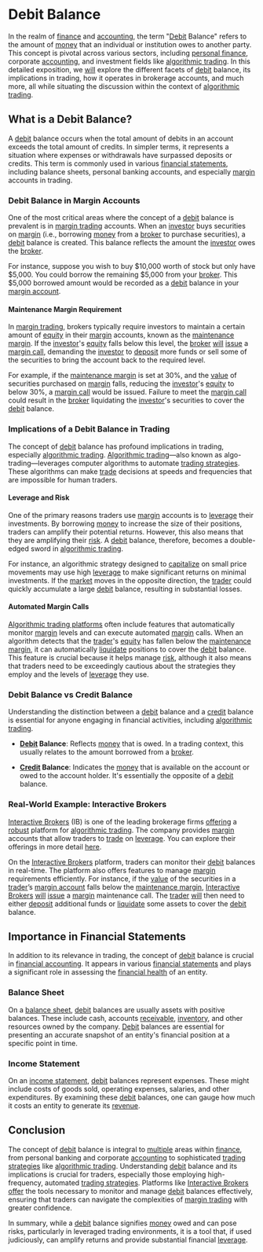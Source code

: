 # Debit Balance

In the realm of [finance](../f/finance.md) and [accounting](../a/accounting.md), the term "[Debit](../d/debit.md) Balance" refers to the amount of [money](../m/money.md) that an individual or institution owes to another party. This concept is pivotal across various sectors, including [personal finance](../p/personal_finance_in_trading.md), corporate [accounting](../a/accounting.md), and investment fields like [algorithmic trading](../a/accountability.md). In this detailed exposition, we [will](../w/will.md) explore the different facets of [debit](../d/debit.md) balance, its implications in trading, how it operates in brokerage accounts, and much more, all while situating the discussion within the context of [algorithmic trading](../a/accountability.md).

## What is a Debit Balance?

A [debit](../d/debit.md) balance occurs when the total amount of debits in an account exceeds the total amount of credits. In simpler terms, it represents a situation where expenses or withdrawals have surpassed deposits or credits. This term is commonly used in various [financial statements](../f/financial_statements.md), including balance sheets, personal banking accounts, and especially [margin](../m/margin.md) accounts in trading.

### Debit Balance in Margin Accounts

One of the most critical areas where the concept of a [debit](../d/debit.md) balance is prevalent is in [margin trading](../m/margin_trading.md) accounts. When an [investor](../i/investor.md) buys securities on [margin](../m/margin.md) (i.e., borrowing [money](../m/money.md) from a [broker](../b/broker.md) to purchase securities), a [debit](../d/debit.md) balance is created. This balance reflects the amount the [investor](../i/investor.md) owes the [broker](../b/broker.md).

For instance, suppose you wish to buy $10,000 worth of stock but only have $5,000. You could borrow the remaining $5,000 from your [broker](../b/broker.md). This $5,000 borrowed amount would be recorded as a [debit](../d/debit.md) balance in your [margin account](../m/margin_account.md).

#### Maintenance Margin Requirement

In [margin trading](../m/margin_trading.md), brokers typically require investors to maintain a certain amount of [equity](../e/equity.md) in their [margin](../m/margin.md) accounts, known as the [maintenance margin](../m/maintenance_margin.md). If the [investor](../i/investor.md)'s [equity](../e/equity.md) falls below this level, the [broker](../b/broker.md) [will](../w/will.md) [issue](../i/issue.md) a [margin call](../m/margin_call.md), demanding the [investor](../i/investor.md) to [deposit](../d/deposit.md) more funds or sell some of the securities to bring the account back to the required level.

For example, if the [maintenance margin](../m/maintenance_margin.md) is set at 30%, and the [value](../v/value.md) of securities purchased on [margin](../m/margin.md) falls, reducing the [investor](../i/investor.md)'s [equity](../e/equity.md) to below 30%, a [margin call](../m/margin_call.md) would be issued. Failure to meet the [margin call](../m/margin_call.md) could result in the [broker](../b/broker.md) liquidating the [investor](../i/investor.md)'s securities to cover the [debit](../d/debit.md) balance.

### Implications of a Debit Balance in Trading

The concept of [debit](../d/debit.md) balance has profound implications in trading, especially [algorithmic trading](../a/accountability.md). [Algorithmic trading](../a/accountability.md)—also known as algo-trading—leverages computer algorithms to automate [trading strategies](../t/trading_strategies.md). These algorithms can make [trade](../t/trade.md) decisions at speeds and frequencies that are impossible for human traders.

#### Leverage and Risk

One of the primary reasons traders use [margin](../m/margin.md) accounts is to [leverage](../l/leverage.md) their investments. By borrowing [money](../m/money.md) to increase the size of their positions, traders can amplify their potential returns. However, this also means that they are amplifying their [risk](../r/risk.md). A [debit](../d/debit.md) balance, therefore, becomes a double-edged sword in [algorithmic trading](../a/accountability.md).

For instance, an algorithmic strategy designed to [capitalize](../c/capitalize.md) on small price movements may use high [leverage](../l/leverage.md) to make significant returns on minimal investments. If the [market](../m/market.md) moves in the opposite direction, the [trader](../t/trader.md) could quickly accumulate a large [debit](../d/debit.md) balance, resulting in substantial losses.

#### Automated Margin Calls

[Algorithmic trading platforms](../a/algorithmic_trading_platforms.md) often include features that automatically monitor [margin](../m/margin.md) levels and can execute automated [margin](../m/margin.md) calls. When an algorithm detects that the [trader](../t/trader.md)'s [equity](../e/equity.md) has fallen below the [maintenance margin](../m/maintenance_margin.md), it can automatically [liquidate](../l/liquidate.md) positions to cover the [debit](../d/debit.md) balance. This feature is crucial because it helps manage [risk](../r/risk.md), although it also means that traders need to be exceedingly cautious about the strategies they employ and the levels of [leverage](../l/leverage.md) they use.

### Debit Balance vs Credit Balance

Understanding the distinction between a [debit](../d/debit.md) balance and a [credit](../c/credit.md) balance is essential for anyone engaging in financial activities, including [algorithmic trading](../a/accountability.md).

- **[Debit](../d/debit.md) Balance**: Reflects [money](../m/money.md) that is owed. In a trading context, this usually relates to the amount borrowed from a [broker](../b/broker.md).
  
- **[Credit](../c/credit.md) Balance**: Indicates the [money](../m/money.md) that is available on the account or owed to the account holder. It's essentially the opposite of a [debit](../d/debit.md) balance.

### Real-World Example: Interactive Brokers

[Interactive Brokers](../i/interactive_brokers.md) (IB) is one of the leading brokerage firms [offering](../o/offering.md) a [robust](../r/robust.md) platform for [algorithmic trading](../a/accountability.md). The company provides [margin](../m/margin.md) accounts that allow traders to [trade](../t/trade.md) on [leverage](../l/leverage.md). You can explore their offerings in more detail [here](https://www.interactivebrokers.com).

On the [Interactive Brokers](../i/interactive_brokers.md) platform, traders can monitor their [debit](../d/debit.md) balances in real-time. The platform also offers features to manage [margin](../m/margin.md) requirements efficiently. For instance, if the [value](../v/value.md) of the securities in a [trader](../t/trader.md)’s [margin account](../m/margin_account.md) falls below the [maintenance margin](../m/maintenance_margin.md), [Interactive Brokers](../i/interactive_brokers.md) [will](../w/will.md) [issue](../i/issue.md) a [margin](../m/margin.md) maintenance call. The [trader](../t/trader.md) [will](../w/will.md) then need to either [deposit](../d/deposit.md) additional funds or [liquidate](../l/liquidate.md) some assets to cover the [debit](../d/debit.md) balance.

## Importance in Financial Statements

In addition to its relevance in trading, the concept of [debit](../d/debit.md) balance is crucial in [financial accounting](../f/financial_accounting.md). It appears in various [financial statements](../f/financial_statements.md) and plays a significant role in assessing the [financial health](../f/financial_health.md) of an entity.

### Balance Sheet

On a [balance sheet](../b/balance_sheet.md), [debit](../d/debit.md) balances are usually assets with positive balances. These include cash, accounts [receivable](../r/receivable.md), [inventory](../i/inventory.md), and other resources owned by the company. [Debit](../d/debit.md) balances are essential for presenting an accurate snapshot of an entity's financial position at a specific point in time.

### Income Statement

On an [income statement](../i/income_statement.md), [debit](../d/debit.md) balances represent expenses. These might include costs of goods sold, operating expenses, salaries, and other expenditures. By examining these [debit](../d/debit.md) balances, one can gauge how much it costs an entity to generate its [revenue](../r/revenue.md).

## Conclusion

The concept of [debit](../d/debit.md) balance is integral to [multiple](../m/multiple.md) areas within [finance](../f/finance.md), from personal banking and corporate [accounting](../a/accounting.md) to sophisticated [trading strategies](../t/trading_strategies.md) like [algorithmic trading](../a/accountability.md). Understanding [debit](../d/debit.md) balance and its implications is crucial for traders, especially those employing high-frequency, automated [trading strategies](../t/trading_strategies.md). Platforms like [Interactive Brokers](../i/interactive_brokers.md) [offer](../o/offer.md) the tools necessary to monitor and manage [debit](../d/debit.md) balances effectively, ensuring that traders can navigate the complexities of [margin trading](../m/margin_trading.md) with greater confidence.

In summary, while a [debit](../d/debit.md) balance signifies [money](../m/money.md) owed and can pose risks, particularly in leveraged trading environments, it is a tool that, if used judiciously, can amplify returns and provide substantial financial [leverage](../l/leverage.md).
